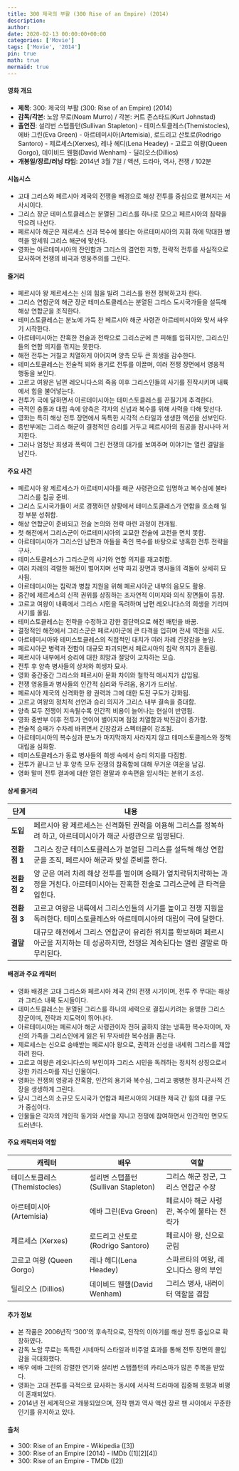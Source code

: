```yaml
---
title: 300 제국의 부활 (300 Rise of an Empire) (2014)
description: 
author: 
date: 2020-02-13 00:00:00+00:00
categories: ['Movie']
tags: ['Movie', '2014']
pin: true
math: true
mermaid: true
---
```

#### 영화 개요

- **제목**: 300: 제국의 부활 (300: Rise of an Empire) (2014)  
- **감독/각본**: 노암 무로(Noam Murro) / 각본: 커트 존스타드(Kurt Johnstad)  
- **출연진**: 설리번 스탭플턴(Sullivan Stapleton) - 테미스토클레스(Themistocles), 에바 그린(Eva Green) - 아르테미시아(Artemisia), 로드리고 산토로(Rodrigo Santoro) - 제르세스(Xerxes), 레나 헤디(Lena Headey) - 고르고 여왕(Queen Gorgo), 데이비드 웬햄(David Wenham) - 딜리오스(Dillios)  
- **개봉일/장르/러닝 타임**: 2014년 3월 7일 / 액션, 드라마, 역사, 전쟁 / 102분  

#### 시놉시스

- 고대 그리스와 페르시아 제국의 전쟁을 배경으로 해상 전투를 중심으로 펼쳐지는 서사시이다.  
- 그리스 장군 테미스토클레스는 분열된 그리스를 하나로 모으고 페르시아의 침략을 막으려 나선다.  
- 페르시아 해군은 제르세스 신과 복수에 불타는 아르테미시아의 지휘 하에 막대한 병력을 앞세워 그리스 해군에 맞선다.  
- 영화는 아르테미시아의 잔인함과 그리스의 결연한 저항, 전략적 전투를 사실적으로 묘사하며 전쟁의 비극과 영웅주의를 그린다.  

#### 줄거리

- 페르시아 왕 제르세스는 신의 힘을 빌려 그리스를 완전 정복하고자 한다.  
- 그리스 연합군의 해군 장군 테미스토클레스는 분열된 그리스 도시국가들을 설득해 해상 연합군을 조직한다.  
- 테미스토클레스는 분노에 가득 찬 페르시아 해군 사령관 아르테미시아와 맞서 싸우기 시작한다.  
- 아르테미시아는 잔혹한 전술과 전략으로 그리스군에 큰 피해를 입히지만, 그리스인들의 연합 의지를 꺾지는 못한다.  
- 해전 전투는 거칠고 치열하게 이어지며 양측 모두 큰 희생을 감수한다.  
- 테미스토클레스는 전술적 꾀와 용기로 전투를 이끌며, 여러 전쟁 장면에서 영웅적 행동을 보인다.  
- 고르고 여왕은 남편 레오니다스의 죽음 이후 그리스인들의 사기를 진작시키며 내륙에서 힘을 불어넣는다.  
- 전투가 극에 달하면서 아르테미시아는 테미스토클레스를 끈질기게 추격한다.  
- 극적인 충돌과 대립 속에 양측은 각자의 신념과 복수를 위해 사력을 다해 맞선다.  
- 영화는 특히 해상 전투 장면에서 독특한 시각적 스타일과 생생한 액션을 선보인다.  
- 종반부에는 그리스 해군이 결정적인 승리를 거두고 페르시아의 침공을 잠시나마 저지한다.  
- 그러나 엄청난 희생과 폭력이 그린 전쟁의 대가를 보여주며 이야기는 열린 결말을 남긴다.  

#### 주요 사건

- 페르시아 왕 제르세스가 아르테미시아를 해군 사령관으로 임명하고 복수심에 불타 그리스를 침공 준비.  
- 그리스 도시국가들이 서로 경쟁하던 상황에서 테미스토클레스가 연합을 호소해 일정 부분 성취함.  
- 해상 연합군이 준비되고 전술 논의와 전략 마련 과정이 전개됨.  
- 첫 해전에서 그리스군이 아르테미시아의 교묘한 전술에 고전을 면치 못함.  
- 아르테미시아가 그리스인 남편과 아들을 죽인 복수를 바탕으로 냉혹한 전투 전략을 구사.  
- 테미스토클레스가 그리스군의 사기와 연합 의지를 재고취함.  
- 여러 차례의 격렬한 해전이 벌어지며 선박 파괴 장면과 병사들의 격돌이 상세히 묘사됨.  
- 아르테미시아는 침략과 병참 지원을 위해 페르시아군 내부의 음모도 활용.  
- 중간에 제르세스의 신적 권위를 상징하는 초자연적 이미지와 의식 장면들이 등장.  
- 고르고 여왕이 내륙에서 그리스 시민을 독려하며 남편 레오니다스의 희생을 기리며 사기를 올림.  
- 테미스토클레스는 전략을 수정하고 강한 결단력으로 해전 패턴을 바꿈.  
- 결정적인 해전에서 그리스군은 페르시아군에 큰 타격을 입히며 전세 역전을 시도.  
- 아르테미시아와 테미스토클레스의 직접적인 대치가 여러 차례 긴장감을 높임.  
- 페르시아군 병력과 전함이 대규모 파괴되면서 페르시아의 침략 의지가 흔들림.  
- 페르시아 내부에서 승리에 대한 희망과 절망이 교차하는 모습.  
- 전투 후 양측 병사들의 상처와 희생자 묘사.  
- 영화 중간중간 그리스와 페르시아 문화 차이와 철학적 메시지가 삽입됨.  
- 전쟁 영웅들과 병사들의 인간적 심리와 두려움, 용기가 드러남.  
- 페르시아 제국의 신격화한 왕 권력과 그에 대한 도전 구도가 강화됨.  
- 고르고 여왕의 정치적 선언과 승리 의지가 그리스 내부 결속을 증대함.  
- 양측 모두 전쟁이 지속될수록 인간적 비용이 늘어나는 현실이 반영됨.  
- 영화 중반부 이후 전투가 연이어 벌어지며 점점 치열함과 박진감이 증가함.  
- 전술적 승패가 수차례 바뀌면서 긴장감과 스펙터클이 강조됨.  
- 아르테미시아의 복수심과 분노가 마지막까지 사라지지 않고 테미스토클레스와 정책 대립을 심화함.  
- 테미스토클레스가 동료 병사들의 희생 속에서 승리 의지를 다짐함.  
- 전투가 끝나고 난 후 양측 모두 전쟁의 참혹함에 대해 무거운 여운을 남김.  
- 영화 말미 전투 결과에 대한 열린 결말과 후속편을 암시하는 분위기 조성.  

#### 상세 줄거리

| **단계**     | **내용**                                                                                  |
|--------------|-------------------------------------------------------------------------------------------|
| **도입**     | 페르시아 왕 제르세스는 신격화된 권력을 이용해 그리스를 정복하려 하고, 아르테미시아가 해군 사령관으로 임명된다.                         |
| **전환점 1** | 그리스 장군 테미스토클레스가 분열된 그리스를 설득해 해상 연합군을 조직, 페르시아 해군과 맞설 준비를 한다.                                    |
| **전환점 2** | 양 군은 여러 차례 해상 전투를 벌이며 승패가 엎치락뒤치락하는 과정을 거친다. 아르테미시아는 잔혹한 전술로 그리스군에 큰 타격을 입힌다.          |
| **전환점 3** | 고르고 여왕은 내륙에서 그리스인들의 사기를 높이고 전쟁 지원을 독려한다. 테미스토클레스와 아르테미시아의 대립이 극에 달한다.                     |
| **결말**     | 대규모 해전에서 그리스 연합군이 유리한 위치를 확보하며 페르시아군을 저지하는 데 성공하지만, 전쟁은 계속된다는 열린 결말로 마무리된다.                |

#### 배경과 주요 캐릭터

- 영화 배경은 고대 그리스와 페르시아 제국 간의 전쟁 시기이며, 전투 주 무대는 해상과 그리스 내륙 도시들이다.  
- 테미스토클레스는 분열된 그리스를 하나의 세력으로 결집시키려는 용맹한 그리스 장군이며, 전략과 지도력이 뛰어나다.  
- 아르테미시아는 페르시아 해군 사령관이자 전혀 굴하지 않는 냉혹한 복수자이며, 자신의 가족을 그리스인에게 잃은 뒤 무자비한 복수심을 품는다.  
- 제르세스는 신으로 숭배받는 페르시아 왕으로, 권력과 신성을 내세워 그리스를 제압하려 한다.  
- 고르고 여왕은 레오니다스의 부인이자 그리스 시민을 독려하는 정치적 상징으로서 강한 카리스마를 지닌 인물이다.  
- 영화는 전쟁의 영광과 잔혹함, 인간의 용기와 복수심, 그리고 팽팽한 정치·군사적 긴장을 생생하게 그린다.  
- 당시 그리스의 소규모 도시국가 연합과 페르시아의 거대한 제국 간 힘의 대결 구도가 중심이다.  
- 인물들은 각자의 개인적 동기와 사연을 지니고 전쟁에 참여하면서 인간적인 면모도 드러낸다.  

#### 주요 캐릭터와 역할

| **캐릭터**         | **배우**               | **역할**                                   |
|--------------------|------------------------|--------------------------------------------|
| 테미스토클레스 (Themistocles) | 설리번 스탭플턴(Sullivan Stapleton) | 그리스 해군 장군, 그리스 연합군 수장             |
| 아르테미시아 (Artemisia)     | 에바 그린(Eva Green)                 | 페르시아 해군 사령관, 복수에 불타는 전략가       |
| 제르세스 (Xerxes)            | 로드리고 산토로(Rodrigo Santoro)      | 페르시아 왕, 신으로 군림                      |
| 고르고 여왕 (Queen Gorgo)    | 레나 헤디(Lena Headey)                | 스파르타의 여왕, 레오니다스 왕의 부인             |
| 딜리오스 (Dillios)           | 데이비드 웬햄(David Wenham)           | 그리스 병사, 내러이터 역할을 겸함                 |

#### 추가 정보

- 본 작품은 2006년작 ‘300’의 후속작으로, 전작의 이야기를 해상 전투 중심으로 확장하였다.  
- 감독 노암 무로는 독특한 시네마틱 스타일과 비주얼 효과를 통해 전투 장면의 몰입감을 극대화했다.  
- 배우 에바 그린의 강렬한 연기와 설리번 스탭플턴의 카리스마가 많은 주목을 받았다.  
- 영화는 고대 전투를 극적으로 묘사하는 동시에 서사적 드라마에 집중해 호평과 비평이 혼재되었다.  
- 2014년 전 세계적으로 개봉되었으며, 전작 팬과 역사 액션 장르 팬 사이에서 꾸준한 인기를 유지하고 있다.  

#### 출처

- 300: Rise of an Empire - Wikipedia ([3])  
- 300: Rise of an Empire (2014) - IMDb ([1][2][4])  
- 300: Rise of an Empire - TMDb ([2])
